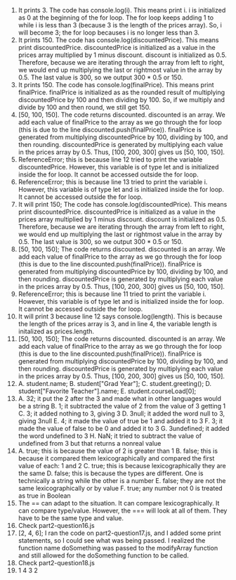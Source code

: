 1. It prints 3. The code has console.log(i). This means print i. i is initialized as 0 at the beginning of the for loop. The for loop keeps adding 1 to while i is less than 3 (because 3 is the length of the prices array). So, i will become 3; the for loop becauses i is no longer less than 3. 
2. It prints 150. The code has console.log(discountedPrice). This means print discountedPrice. discountedPrice is initialized as a value in the prices array multiplied by 1 minus discount. discount is initialized as 0.5. Therefore, because we are iterating through the array from left to right, we would end up multiplying the last or rightmost value in the array by 0.5. The last value is 300, so we output 300 * 0.5 or 150. 
3. It prints 150. The code has console.log(finalPrice). This means print finalPrice. finalPrice is initialized as as the rounded result of multiplying discountedPrice by 100 and then dividing by 100. So, if we multiply and divide by 100 and then round, we still get 150. 
4. [50, 100, 150]. The code returns discounted. discounted is an array. We add each value of finalPrice to the array as we go through the for loop (this is due to the line discounted.push(finalPrice)). finalPrice is generated from multiplying discountedPrice by 100, dividing by 100, and then rounding. discountedPrice is generated by multiplying each value in the prices array by 0.5. Thus, [100, 200, 300] gives us [50, 100, 150]. 
5. ReferenceError; this is because line 12 tried to print the variable discountedPrice. However, this variable is of type let and is initialized inside the for loop. It cannot be accessed outside the for loop. 
6. ReferenceError; this is because line 13 tried to print the variable i. However, this variable is of type let and is initialized inside the for loop. It cannot be accessed outside the for loop. 
7. It will print 150; The code has console.log(discountedPrice). This means print discountedPrice. discountedPrice is initialized as a value in the prices array multiplied by 1 minus discount. discount is initialized as 0.5. Therefore, because we are iterating through the array from left to right, we would end up multiplying the last or rightmost value in the array by 0.5. The last value is 300, so we output 300 * 0.5 or 150. 
8. [50, 100, 150]; The code returns discounted. discounted is an array. We add each value of finalPrice to the array as we go through the for loop (this is due to the line discounted.push(finalPrice)). finalPrice is generated from multiplying discountedPrice by 100, dividing by 100, and then rounding. discountedPrice is generated by multiplying each value in the prices array by 0.5. Thus, [100, 200, 300] gives us [50, 100, 150]. 
9. ReferenceError; this is because line 11 tried to print the variable i. However, this variable is of type let and is initialized inside the for loop. It cannot be accessed outside the for loop. 
10. It will print 3 because line 12 says console.log(length). This is because the length of the prices array is 3, and in line 4, the variable length is initalized as prices.length.
11. [50, 100, 150]; The code returns discounted. discounted is an array. We add each value of finalPrice to the array as we go through the for loop (this is due to the line discounted.push(finalPrice)). finalPrice is generated from multiplying discountedPrice by 100, dividing by 100, and then rounding. discountedPrice is generated by multiplying each value in the prices array by 0.5. Thus, [100, 200, 300] gives us [50, 100, 150]. 
12. 
    A. student.name;
    B. student["Grad Year"];
    C. student.greeting();
    D. student["Favorite Teacher"].name;
    E. student.courseLoad[0];
13.
    A. 32; it put the 2 after the 3 and made what in other languages would be a string
    B. 1; it subtracted the value of 2 from the value of 3 getting 1
    C. 3; it added nothing to 3, giving 3
    D. 3null; it added the word null to 3, giving 3null
    E. 4; it made the value of true be 1 and added it to 3
    F. 3; it made the value of false to be 0 and added it to 3
    G. 3undefined; it added the word undefined to 3
    H. NaN; it tried to subtract the value of undefined from 3 but that returns a nonreal value
14.
    A. true; this is because the value of 2 is greater than 1
    B. false; this is because it compared them lexicographically and compared the first value of each: 1 and 2
    C. true; this is because lexicographically they are the same
    D. false; this is because the types are different. One is technically a string while the other is a number
    E. false; they are not the same lexicographically or by value
    F. true; any number not 0 is treated as true in Boolean
15.  The == can adapt to the situation. It can compare lexicographically. It can compare type/value. However, the === will look at all of them. They have to be the same type and value.
16.  Check part2-question16.js
17.  [2, 4, 6]; I ran the code on part2-question17.js, and I added some print statements, so I could see what was being passed. I realized the function name doSomething was passed to the modifyArray function and still allowed for the doSomething function to be called. 
18.  Check part2-question18.js
19.  1
     4
     3
     2
